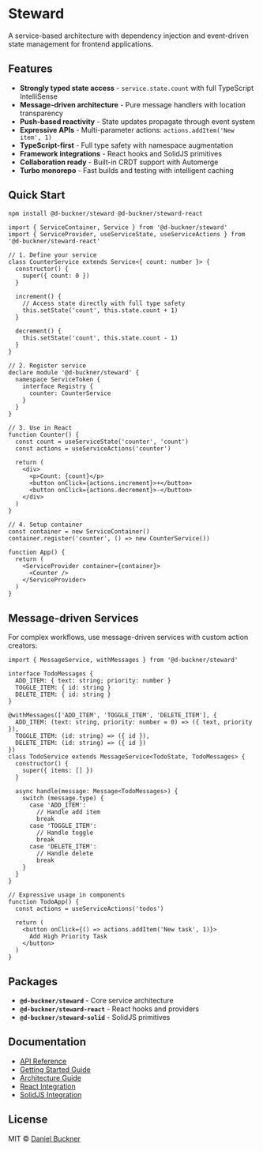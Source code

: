 # Steward

A service-based architecture with dependency injection and event-driven state management for frontend applications.

## Features

- **Strongly typed state access** - `service.state.count` with full TypeScript IntelliSense
- **Message-driven architecture** - Pure message handlers with location transparency
- **Push-based reactivity** - State updates propagate through event system
- **Expressive APIs** - Multi-parameter actions: `actions.addItem('New item', 1)`
- **TypeScript-first** - Full type safety with namespace augmentation
- **Framework integrations** - React hooks and SolidJS primitives
- **Collaboration ready** - Built-in CRDT support with Automerge
- **Turbo monorepo** - Fast builds and testing with intelligent caching

## Quick Start

```bash
npm install @d-buckner/steward @d-buckner/steward-react
```

```tsx
import { ServiceContainer, Service } from '@d-buckner/steward'
import { ServiceProvider, useServiceState, useServiceActions } from '@d-buckner/steward-react'

// 1. Define your service
class CounterService extends Service<{ count: number }> {
  constructor() {
    super({ count: 0 })
  }

  increment() {
    // Access state directly with full type safety
    this.setState('count', this.state.count + 1)
  }

  decrement() {
    this.setState('count', this.state.count - 1)
  }
}

// 2. Register service
declare module '@d-buckner/steward' {
  namespace ServiceToken {
    interface Registry {
      counter: CounterService
    }
  }
}

// 3. Use in React
function Counter() {
  const count = useServiceState('counter', 'count')
  const actions = useServiceActions('counter')

  return (
    <div>
      <p>Count: {count}</p>
      <button onClick={actions.increment}>+</button>
      <button onClick={actions.decrement}>-</button>
    </div>
  )
}

// 4. Setup container
const container = new ServiceContainer()
container.register('counter', () => new CounterService())

function App() {
  return (
    <ServiceProvider container={container}>
      <Counter />
    </ServiceProvider>
  )
}
```

## Message-driven Services

For complex workflows, use message-driven services with custom action creators:

```tsx
import { MessageService, withMessages } from '@d-buckner/steward'

interface TodoMessages {
  ADD_ITEM: { text: string; priority: number }
  TOGGLE_ITEM: { id: string }
  DELETE_ITEM: { id: string }
}

@withMessages(['ADD_ITEM', 'TOGGLE_ITEM', 'DELETE_ITEM'], {
  ADD_ITEM: (text: string, priority: number = 0) => ({ text, priority }),
  TOGGLE_ITEM: (id: string) => ({ id }),
  DELETE_ITEM: (id: string) => ({ id })
})
class TodoService extends MessageService<TodoState, TodoMessages> {
  constructor() {
    super({ items: [] })
  }

  async handle(message: Message<TodoMessages>) {
    switch (message.type) {
      case 'ADD_ITEM':
        // Handle add item
        break
      case 'TOGGLE_ITEM':
        // Handle toggle
        break
      case 'DELETE_ITEM':
        // Handle delete
        break
    }
  }
}

// Expressive usage in components
function TodoApp() {
  const actions = useServiceActions('todos')
  
  return (
    <button onClick={() => actions.addItem('New task', 1)}>
      Add High Priority Task
    </button>
  )
}
```

## Packages

- **`@d-buckner/steward`** - Core service architecture
- **`@d-buckner/steward-react`** - React hooks and providers
- **`@d-buckner/steward-solid`** - SolidJS primitives

## Documentation

- [API Reference](./docs/api.md)
- [Getting Started Guide](./docs/getting-started.md)
- [Architecture Guide](./docs/architecture.md)
- [React Integration](./packages/react/README.md)
- [SolidJS Integration](./packages/solid/README.md)

## License

MIT © [Daniel Buckner](https://github.com/d-buckner)